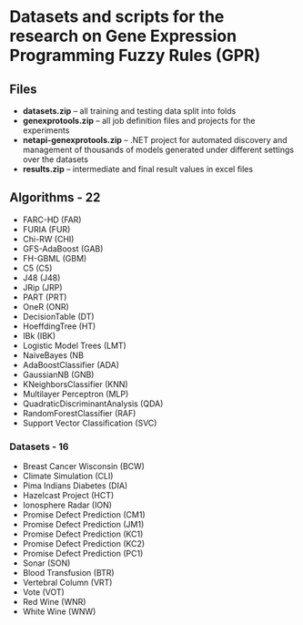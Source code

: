 # Datasets and scripts for the research on Gene Expression Programming Fuzzy Rules (GPR)

## Files
* **datasets.zip** – all training and testing data split into folds
* **genexprotools.zip** – all job definition files and projects for the experiments
* **netapi-genexprotools.zip** – .NET project for automated discovery and management of thousands of models generated under different settings over the datasets
* **results.zip** – intermediate and final result values in excel files

## Algorithms - 22
* FARC-HD (FAR) 
* FURIA (FUR)
* Chi-RW (CHI)
* GFS-AdaBoost (GAB)
* FH-GBML (GBM)
* C5 (C5)
* J48 (J48) 
* JRip (JRP) 
* PART (PRT) 
* OneR (ONR)
* DecisionTable (DT)
* HoeffdingTree (HT)
* IBk (IBK)
* Logistic Model Trees (LMT) 
* NaiveBayes (NB
* AdaBoostClassifier (ADA)
* GaussianNB (GNB)
* KNeighborsClassifier (KNN)
* Multilayer Perceptron (MLP)
* QuadraticDiscriminantAnalysis (QDA)
* RandomForestClassifier (RAF)
* Support Vector Classification (SVC)

### Datasets - 16

* Breast Cancer Wisconsin (BCW)
*	Climate Simulation (CLI)
*	Pima Indians Diabetes (DIA)
*	Hazelcast Project (HCT)
*	Ionosphere Radar (ION)
*	Promise Defect Prediction (CM1)
*	Promise Defect Prediction (JM1)
*	Promise Defect Prediction (KC1)
*	Promise Defect Prediction (KC2)
*	Promise Defect Prediction (PC1) 
*	Sonar (SON)
*	Blood Transfusion (BTR)
*	Vertebral Column (VRT)
*	Vote (VOT)
*	Red Wine (WNR)
*	White Wine (WNW)
